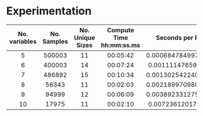 # Experimentation

|No. variables |No. Samples |No. Unique Sizes  |Compute Time hh:mm:ss.ms |Seconds per ROBDD |
|:------------:|:----------:|:----------------:|:--------------------:|:----------------:|
|5  |500003  |11 |00:05:42 |0.0006847849971821983|
|6  |400003  |14 |00:07:24 |0.001111476591460621|
|7  |486892  |15 |00:10:34 |0.0013025422404081396|
|8  |56343  |11 |00:02:03 |0.0021899709804280272|
|9  |94999  |12 |00:06:09 |0.0038923312754898026|
|10  |17975  |11 |00:02:10 |0.007236120173596208|

